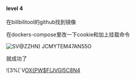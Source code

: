 #### level 4

在bilibilitool的github找到镜像

在dockers-compose里改一下cookie和加上挂载命令

![SV@ZZHN) JCMYTEM47AN55O](https://s1.ax1x.com/2022/12/04/zsD2qI.png)

就成功了

![3%[`V[OX{PW$F(JVGI5C8N4](https://s1.ax1x.com/2022/12/04/zsDfdP.png)